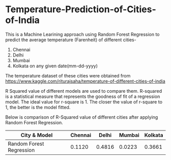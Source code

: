 # Temperature-Prediction-of-Cities-of-India

This is a Machine Learining approach using Random Forest Regression to predict the average temperature (Farenheit) of different cities-
1) Chennai
2) Delhi
3) Mumbai
4) Kolkata
on any given date(mm-dd-yyyy)

The temperature dataset of these cities were obtained from https://www.kaggle.com/riturajsaha/temperature-of-different-cities-of-india

R Squared value of different models are used to compare them. R-squared is a statistical measure that represents the goodness of fit of a regression model. The ideal value for r-square is 1. The closer the value of r-square to 1, the better is the model fitted.

Below is comparison of R-Squared value of different cities after applying Random Forest Regression.

| City & Model | Chennai | Delhi | Mumbai | Kolkata |
| ------------- | ------------- | ------------- | ------------- | ------------- |
| Random Forest Regression  | 0.1120  | 0.4816  | 0.0223  | 0.3661  |


